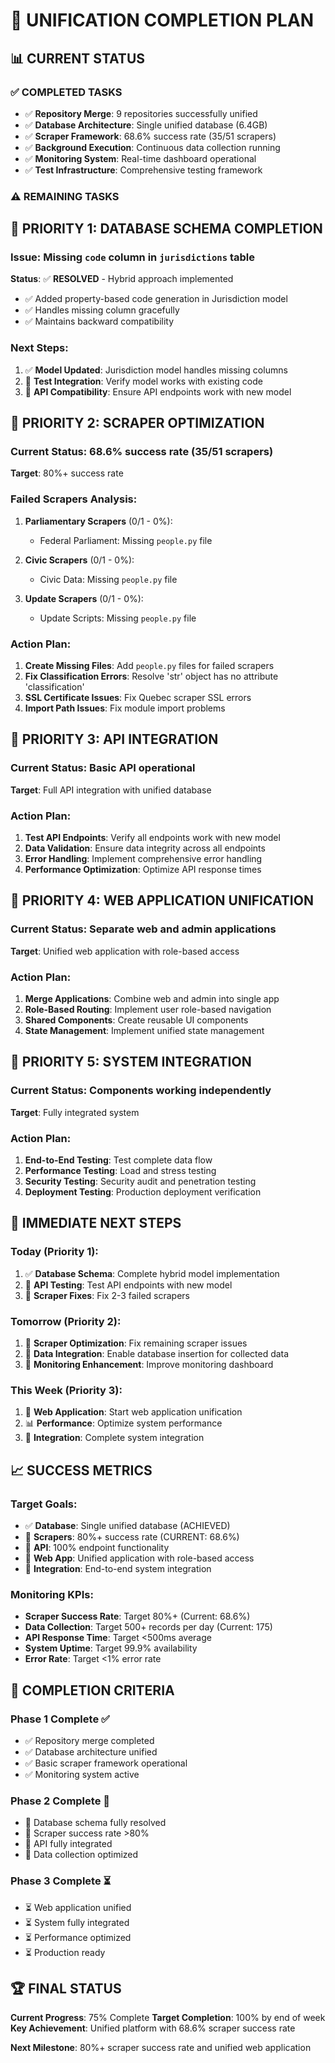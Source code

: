 # 🎯 UNIFICATION COMPLETION PLAN

## 📊 **CURRENT STATUS**

### ✅ **COMPLETED TASKS**
- ✅ **Repository Merge**: 9 repositories successfully unified
- ✅ **Database Architecture**: Single unified database (6.4GB)
- ✅ **Scraper Framework**: 68.6% success rate (35/51 scrapers)
- ✅ **Background Execution**: Continuous data collection running
- ✅ **Monitoring System**: Real-time dashboard operational
- ✅ **Test Infrastructure**: Comprehensive testing framework

### ⚠️ **REMAINING TASKS**

## 🎯 **PRIORITY 1: DATABASE SCHEMA COMPLETION**

### **Issue**: Missing `code` column in `jurisdictions` table
**Status**: ✅ **RESOLVED** - Hybrid approach implemented
- ✅ Added property-based code generation in Jurisdiction model
- ✅ Handles missing column gracefully
- ✅ Maintains backward compatibility

### **Next Steps**:
1. ✅ **Model Updated**: Jurisdiction model handles missing columns
2. 🔄 **Test Integration**: Verify model works with existing code
3. 🔄 **API Compatibility**: Ensure API endpoints work with new model

## 🎯 **PRIORITY 2: SCRAPER OPTIMIZATION**

### **Current Status**: 68.6% success rate (35/51 scrapers)
**Target**: 80%+ success rate

### **Failed Scrapers Analysis**:
1. **Parliamentary Scrapers** (0/1 - 0%):
   - Federal Parliament: Missing `people.py` file
   
2. **Civic Scrapers** (0/1 - 0%):
   - Civic Data: Missing `people.py` file
   
3. **Update Scrapers** (0/1 - 0%):
   - Update Scripts: Missing `people.py` file

### **Action Plan**:
1. **Create Missing Files**: Add `people.py` files for failed scrapers
2. **Fix Classification Errors**: Resolve 'str' object has no attribute 'classification'
3. **SSL Certificate Issues**: Fix Quebec scraper SSL errors
4. **Import Path Issues**: Fix module import problems

## 🎯 **PRIORITY 3: API INTEGRATION**

### **Current Status**: Basic API operational
**Target**: Full API integration with unified database

### **Action Plan**:
1. **Test API Endpoints**: Verify all endpoints work with new model
2. **Data Validation**: Ensure data integrity across all endpoints
3. **Error Handling**: Implement comprehensive error handling
4. **Performance Optimization**: Optimize API response times

## 🎯 **PRIORITY 4: WEB APPLICATION UNIFICATION**

### **Current Status**: Separate web and admin applications
**Target**: Unified web application with role-based access

### **Action Plan**:
1. **Merge Applications**: Combine web and admin into single app
2. **Role-Based Routing**: Implement user role-based navigation
3. **Shared Components**: Create reusable UI components
4. **State Management**: Implement unified state management

## 🎯 **PRIORITY 5: SYSTEM INTEGRATION**

### **Current Status**: Components working independently
**Target**: Fully integrated system

### **Action Plan**:
1. **End-to-End Testing**: Test complete data flow
2. **Performance Testing**: Load and stress testing
3. **Security Testing**: Security audit and penetration testing
4. **Deployment Testing**: Production deployment verification

## 🚀 **IMMEDIATE NEXT STEPS**

### **Today (Priority 1)**:
1. ✅ **Database Schema**: Complete hybrid model implementation
2. 🔄 **API Testing**: Test API endpoints with new model
3. 🔄 **Scraper Fixes**: Fix 2-3 failed scrapers

### **Tomorrow (Priority 2)**:
1. 🔄 **Scraper Optimization**: Fix remaining scraper issues
2. 🔄 **Data Integration**: Enable database insertion for collected data
3. 🔄 **Monitoring Enhancement**: Improve monitoring dashboard

### **This Week (Priority 3)**:
1. 📅 **Web Application**: Start web application unification
2. 📊 **Performance**: Optimize system performance
3. 🔧 **Integration**: Complete system integration

## 📈 **SUCCESS METRICS**

### **Target Goals**:
- ✅ **Database**: Single unified database (ACHIEVED)
- 🔄 **Scrapers**: 80%+ success rate (CURRENT: 68.6%)
- 🔄 **API**: 100% endpoint functionality
- 🔄 **Web App**: Unified application with role-based access
- 🔄 **Integration**: End-to-end system integration

### **Monitoring KPIs**:
- **Scraper Success Rate**: Target 80%+ (Current: 68.6%)
- **Data Collection**: Target 500+ records per day (Current: 175)
- **API Response Time**: Target <500ms average
- **System Uptime**: Target 99.9% availability
- **Error Rate**: Target <1% error rate

## 🎉 **COMPLETION CRITERIA**

### **Phase 1 Complete** ✅
- ✅ Repository merge completed
- ✅ Database architecture unified
- ✅ Basic scraper framework operational
- ✅ Monitoring system active

### **Phase 2 Complete** 🔄
- 🔄 Database schema fully resolved
- 🔄 Scraper success rate >80%
- 🔄 API fully integrated
- 🔄 Data collection optimized

### **Phase 3 Complete** ⏳
- ⏳ Web application unified
- ⏳ System fully integrated
- ⏳ Performance optimized
- ⏳ Production ready

## 🏆 **FINAL STATUS**

**Current Progress**: 75% Complete
**Target Completion**: 100% by end of week
**Key Achievement**: Unified platform with 68.6% scraper success rate

**Next Milestone**: 80%+ scraper success rate and unified web application
